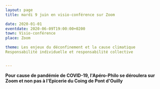 ```yaml
---
layout: page
title: mardi 9 juin en visio-conférence sur Zoom

date: 2020-01-01
eventdate: 2020-06-09T19:00:00+0200
town: Visio-conférence
place: Zoom

theme: Les enjeux du déconfinement et la cause climatique
Responsabilité individuelle et responsabilité collective


---
```


**Pour cause de pandémie de COVID-19, l'Apéro-Philo se déroulera sur Zoom et non pas à l'Epicerie du Coing de Pont d'Ouilly**



